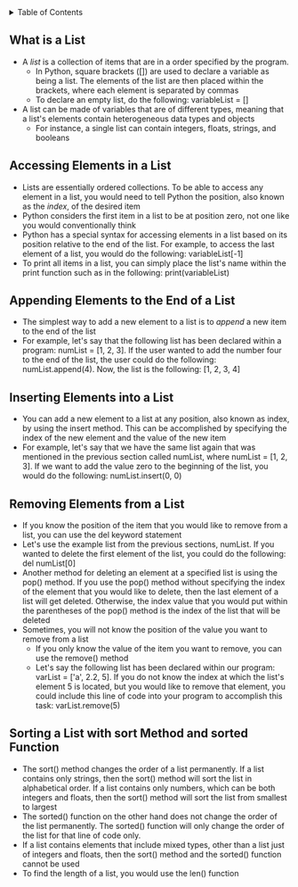 <details>
<summary>Table of Contents</summary>
<ol>
  <li>
    <a href='#what-is-a-list'>What is a List</a>
  </li>
  <li>
    <a href='#accessing-elements-in-a-list'>Accessing Elements in a List</a>
  </li>
  <li>
    <a href='#appending-elements-to-the-end-of-a-list'>Appending Elements to the End of a List</a>
  </li>  
  <li>
    <a href='#inserting-elements-into-a-list'>Inserting Elements to the End of a List</a>
  </li> 
  <li>
    <a href='#removing-elements-from-a-list'>Removing Elements from a List</a>
  </li>
  <li>
    <a href='#sorting-a-list-with-sort-method-and-sorted-function'>Sorting a List with sort Method and sorted Function</a>
  </li>               
</ol>
</details>

## What is a List
<ul>
  <li>
    <a>A <em>list</em> is a collection of items that are in a order specified by the program.</a>
    <ul>
      <li>
        <a>In Python, square brackets ([]) are used to declare a variable as being a list.  The elements of the list are then placed within the brackets, where each element is separated by commas</a>
      </li> 
      <li>
        <a>To declare an empty list, do the following: variableList = []</a>
    </ul>   
  </li>  
  <li>
    <a>A list can be made of variables that are of different types, meaning that a list's elements contain heterogeneous data types and objects</a>
    <ul>
      <li>
        <a>For instance, a single list can contain integers, floats, strings, and booleans</a>
      </li>  
    </ul>  
  </li>  
</ul>

## Accessing Elements in a List
<ul>
  <li>
    <a>Lists are essentially ordered collections.  To be able to access any element in a list, you would need to tell Python the position, also known as the <em>index</em>, of the desired item</a>
  </li>
  <li>
    <a>Python considers the first item in a list to be at position zero, not one like you would conventionally think</a>
  </li> 
  <li>
    <a>Python has a special syntax for accessing elements in a list based on its position relative to the end of the list.  For example, to access the last element of a list, you would do the following: variableList[-1]</a> 
  </li> 
  <li>
    <a>To print all items in a list, you can simply place the list's name within the print function such as in the following: print(variableList)</a>
  </li>  
</ul> 

## Appending Elements to the End of a List
<ul>
  <li>
    <a>The simplest way to add a new element to a list is to <em>append</em> a new item to the end of the list</a>
  </li> 
  <li>
    <a>For example, let's say that the following list has been declared within a program: numList = [1, 2, 3].  If the user wanted to add the number four to the end of the list, the user could do the following: numList.append(4).  Now, the list is the following: [1, 2, 3, 4]
  </li>
</ul>  

## Inserting Elements into a List
<ul>
  <li>
    <a>You can add a new element to a list at any position, also known as index, by using the insert method.  This can be accomplished by specifying the index of the new element and the value of the new item</a>
  </li>
  <li>
    <a>For example, let's say that we have the same list again that was mentioned in the previous section called numList, where numList = [1, 2, 3].  If we want to add the value zero to the beginning of the list, you would do the following: numList.insert(0, 0)</a>
  </li>
</ul>

## Removing Elements from a List
<ul>
  <li>
    <a>If you know the position of the item that you would like to remove from a list, you can use the del keyword statement</a>
  </li>
  <li>
    <a>Let's use the example list from the previous sections, numList.  If you wanted to delete the first element of the list, you could do the following: del numList[0]</a>
  </li>
  <li>
    <a>Another method for deleting an element at a specified list is using the pop() method.  If you use the pop() method without specifying the index of the element that you would like to delete, then the last element of a list will get deleted.  Otherwise, the index value that you would put within the parentheses of the pop() method is the index of the list that will be deleted</a>  
  <li>
    <a>Sometimes, you will not know the position of the value you want to remove from a list</a>
    <ul>
      <li>
        <a>If you only know the value of the item you want to remove, you can use the remove() method</a>
      </li>
      <li>
        <a>Let's say the following list has been declared within our program: varList = ['a', 2.2, 5].  If you do not know the index at which the list's element 5 is located, but you would like to remove that element, you could include this line of code into your program to accomplish this task: varList.remove(5)
      </li>  
    </ul>  
  </li> 
</ul>

## Sorting a List with sort Method and sorted Function
<ul>
  <li>
    <a>The sort() method changes the order of a list permanently.  If a list contains only strings, then the sort() method will sort the list in alphabetical order.  If a list contains only numbers, which can be both integers and floats, then the sort() method will sort the list from smallest to largest</a>
  </li>
  <li>
    <a>The sorted() function on the other hand does not change the order of the list permanently.  The sorted() function will only change the order of the list for that line of code only.</a>
  </li>
  <li>
    <a>If a list contains elements that include mixed types, other than a list just of integers and floats, then the sort() method and the sorted() function cannot be used</a>
  </li>
  <li>
    <a>To find the length of a list, you would use the len() function
  </li>  
</ul>        
